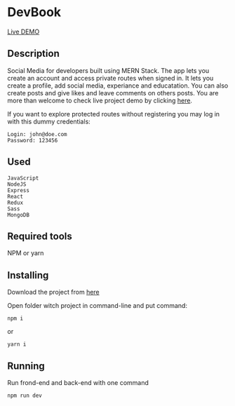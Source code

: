 # DevBook

[Live DEMO](https://devbookkonradrudnicki.com)


## Description

Social Media for developers built using MERN Stack. The app lets you create an account and access private routes when signed in. It lets you create a profile, add social media, experiance and educatation. You can also create posts and give likes and leave comments on others posts. You are more than welcome to check live project demo by clicking [here](http://www.konradrudnicki.com/devbook).

If you want to explore protected routes without registering you may log in with this dummy credentials:

```
Login: john@doe.com
Password: 123456
```

## Used
      
    JavaScript
    NodeJS
    Express
    React
    Redux
    Sass
    MongoDB
    

## Required tools

NPM or yarn

## Installing

Download the project from [here](https://github.com/zeglarz/DevBook.git)

Open folder witch project in command-line and put command:

```
npm i
```

or

```
yarn i
```

## Running
Run frond-end and back-end with one command

```
npm run dev 
```

